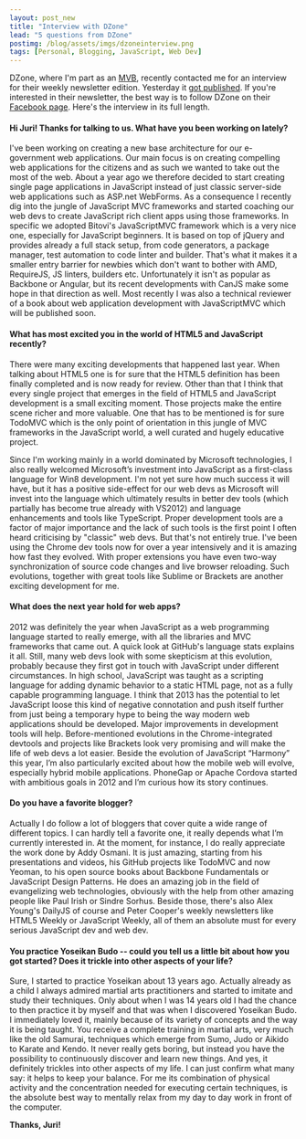 ```yaml
---
layout: post_new
title: "Interview with DZone"
lead: "5 questions from DZone"
postimg: /blog/assets/imgs/dzoneinterview.png
tags: [Personal, Blogging, JavaScript, Web Dev]
---
```


<div class="article-intro">
    DZone, where I'm part as an <a href="/blog/2012/04/joining-dzone-mvb-program/">MVB</a>, recently contacted me for an interview for their weekly newsletter edition. Yesterday it <a href="http://java.dzone.com/articles/dev-week-juri-strumpflohner">got published</a>. If you're interested in their newsletter, the best way is to follow DZone on their <a href="https://www.facebook.com/pages/DZone/259639764711">Facebook page</a>. Here's the interview in its full length. 
</div>  

#### Hi Juri! Thanks for talking to us. What have you been working on lately?

I've been working on creating a new base architecture for our e-government web applications. Our main focus is on creating compelling web applications for the citizens and as such we wanted to take out the most of the web. About a year ago we therefore decided to start creating single page applications in JavaScript instead of just classic server-side web applications such as ASP.net WebForms. As a consequence I recently dig into the jungle of JavaScript MVC frameworks and started coaching our web devs to create JavaScript rich client apps using those frameworks. In specific we adopted Bitovi's JavaScriptMVC framework which is a very nice one, especially for JavaScript beginners. It is based on top of jQuery and  provides already a full stack setup, from code generators, a package manager, test automation to code linter and builder. That's what it makes it a smaller entry barrier for newbies which don't want to bother with AMD, RequireJS, JS linters, builders etc. Unfortunately it isn't as popular as Backbone or Angular, but its recent developments with CanJS make some hope in that direction as well.
Most recently I was also a technical reviewer of a book about web application development with JavaScriptMVC which will be published soon.

#### What has most excited you in the world of HTML5 and JavaScript recently?

There were many exciting developments that happened last year. When talking about HTML5 one is for sure that the HTML5 definition has been finally completed and is now ready for review. Other than that I think that every single project that emerges in the field of HTML5 and JavaScript development is a small exciting moment. Those projects make the entire scene richer and more valuable. One that has to be mentioned is for sure TodoMVC which is the only point of orientation in this jungle of MVC frameworks in the JavaScript world, a well curated and hugely educative project.

Since I'm working mainly in a world dominated by Microsoft technologies, I also really welcomed Microsoft’s investment into JavaScript as a first-class language for Win8 development. I'm not yet sure how much success it will have, but it has a positive side-effect for our web devs as Microsoft will invest into the language which ultimately results in better dev tools (which partially has become true already with VS2012) and language enhancements and tools like TypeScript. Proper development tools are a factor of major importance and the lack of such tools is the first point I often heard criticising by "classic" web devs. But that's not entirely true. I've been using the Chrome dev tools now for over a year intensively and it is amazing how fast they evolved. With proper extensions you have even two-way synchronization of source code changes and live browser reloading. Such evolutions, together with great tools like Sublime or Brackets are another exciting development for me.

#### What does the next year hold for web apps?

2012 was definitely the year when JavaScript as a web programming language started to really emerge, with all the libraries and MVC frameworks that came out. A quick look at GitHub's language stats explains it all. Still, many web devs look with some skepticism at this evolution, probably because they first got in touch with JavaScript under different circumstances. In high school, JavaScript was taught as a scripting language for adding dynamic behavior to a static HTML page, not as a fully capable programming language. I think that 2013 has the potential to let JavaScript loose this kind of negative connotation and push itself further from just being a temporary hype to being the way modern web applications should be developed. Major improvements in development tools will help. Before-mentioned evolutions in the Chrome-integrated devtools and projects like Brackets look very promising and will make the life of web devs a lot easier. Beside the evolution of JavaScript “Harmony” this year, I’m also particularly excited about how the mobile web will evolve, especially hybrid mobile applications. PhoneGap or Apache Cordova started with ambitious goals in 2012 and I’m curious how its story continues.  

#### Do you have a favorite blogger?

Actually I do follow a lot of bloggers that cover quite a wide range of different topics. I can hardly tell a favorite one, it really depends what I’m currently interested in. At the moment, for instance, I do really appreciate the work done by Addy Osmani. It is just amazing, starting from his presentations and videos, his GitHub projects like TodoMVC and now Yeoman, to his open source books about Backbone Fundamentals or JavaScript Design Patterns. He does an amazing job in the field of evangelizing web technologies, obviously with the help from other amazing people like Paul Irish or Sindre Sorhus. Beside those, there's also Alex Young's DailyJS of course and Peter Cooper's weekly newsletters like HTML5 Weekly or JavaScript Weekly, all of them an absolute must for every serious JavaScript dev and web dev.

#### You practice Yoseikan Budo  -- could you tell us a little bit about how you got started? Does it trickle into other aspects of your life?
Sure, I started to practice Yoseikan about 13 years ago. Actually already as a child I always admired martial arts practitioners and started to imitate and study their techniques. Only about when I was 14 years old I had the chance to then practice it by myself and that was when I discovered Yoseikan Budo. I immediately loved it, mainly because of its variety of concepts and the way it is being taught. You receive a complete training in martial arts, very much like the old Samurai, techniques which emerge from Sumo, Judo or Aikido to Karate and Kendo. It never really gets boring, but instead you have the possibility to continuously discover and learn new things. And yes, it definitely trickles into other aspects of my life. I can just confirm what many say: it helps to keep your balance. For me its combination of physical activity and the concentration needed for executing certain techniques, is the absolute best way to mentally relax from my day to day work in front of the computer.

**Thanks, Juri!**

